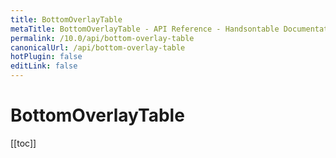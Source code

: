 ```yaml
---
title: BottomOverlayTable
metaTitle: BottomOverlayTable - API Reference - Handsontable Documentation
permalink: /10.0/api/bottom-overlay-table
canonicalUrl: /api/bottom-overlay-table
hotPlugin: false
editLink: false
---
```


# BottomOverlayTable

[[toc]]

